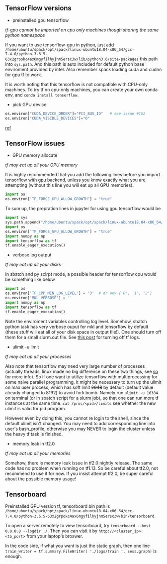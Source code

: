 ## TensorFlow versions

* preinstalled gpu tensorflow

*tf-gpu cannot be imported on cpu only machines though sharing the same python namespace*

If you want to use tensorflow-gpu in python, just add `/home/ubuntu/spack/opt/spack/linux-ubuntu18.04-x86_64/gcc-7.4.0/python-3.6.5-63x2grpokc4ax6mgyfilhyjnm5ersc3w/lib/python3.6/site-packages` this path into `sys.path`. And this path is auto included for default python base enviroment provided by intel. Also remember spack loading cuda and cudnn for gpu tf to work.

It is worth noting that this tensorflow is not compatible with CPU-only machines. To try tf on cpu-only machines, you can create your own conda env, and `conda install tensorflow`.

* pick GPU device

```python
os.environ["CUDA_DEVICE_ORDER"]="PCI_BUS_ID"   # see issue #152
os.environ["CUDA_VISIBLE_DEVICES"]="0"
```

[ref](https://stackoverflow.com/questions/37893755/tensorflow-set-cuda-visible-devices-within-jupyter)

## TensorFlow issues

* GPU memory allocate

*tf may eat up all your GPU memory*

It is highly recommended that you add the following lines before you import tensorflow with gpu backend, unless you know exactly what you are attempting (without this line you will eat up all GPU memories).

```python
import os
os.environ['TF_FORCE_GPU_ALLOW_GROWTH'] = "true"
```

To sum up, the prepration lines in jupyter for using gpu tensorflow would be

```python
import sys
sys.path.append("/home/ubuntu/spack/opt/spack/linux-ubuntu18.04-x86_64/gcc-7.4.0/python-3.6.5-63x2grpokc4ax6mgyfilhyjnm5ersc3w/lib/python3.6/site-packages")
import os
os.environ['TF_FORCE_GPU_ALLOW_GROWTH'] = "true"
import numpy as np
import tensorflow as tf
tf.enable_eager_execution()
```

* verbose log output

*tf may eat up all your disks*

In sbatch and py scirpt mode, a possible header for tensorflow cpu would be something like below

```python
import os
os.environ['TF_CPP_MIN_LOG_LEVEL'] = '3'  # or any {'0', '1', '2'}
os.environ['MKL_VERBOSE'] = ''
import numpy as np
import tensorflow as tf
tf.enable_eager_execution()
```

Note the enviroment variables controlling log level. Somehow, sbatch python task has very verbose ouput for mkl and tensorflow by default (these stuff will eat all of your disk space in output file!). One should turn off them for a small slurm.out file. See [this post](https://stackoverflow.com/questions/38073432/how-to-suppress-verbose-tensorflow-logging) for turning off tf logs.

* ulimit -u limit

*tf may eat up all your processes*

Also note that tensorflow may need very large number of processes (actually threads, linux made no big difference on these two things, see [so](https://stackoverflow.com/questions/344203/maximum-number-of-threads-per-process-in-linux) for more info). So if one want to utilize tensorflow with multiprocessing for some naive parallel programming, it might be necessary to turn up the ulimit on max user process, which has soft limit ~~2048~~ by default (default value already changed to 8192) to avoid fork bomb. Namely run `ulimit -u 16384` on terminal (or in sbatch script for a slurm job), so that one can run more tf instances at the same time. `cat /proc/<pid>/limits` see whether the new ulimit is valid for pid program.

However even by doing this, you cannot re login to the shell, since the default ulimit isn't changed. You may need to add corresponding line into user's bash_profile, otherwise you may NEVER to login the cluster unless the heavy tf task is finished.

* memory leak in tf2.0

*tf may eat up all your memories*

Somehow, there is memory leak issue in tf2.0 nightly release. The same code has no problem when running on tf1.13. So be careful about tf2.0, not recommend to use it for now. If you insist attempt tf2.0, be super careful about the possible memory usage!

## Tensorboard

Preinstalled GPU version tf, tensorboard bin path is `/home/ubuntu/spack/opt/spack/linux-ubuntu18.04-x86_64/gcc-7.4.0/python-3.6.5-63x2grpokc4ax6mgyfilhyjnm5ersc3w/bin/tensorboard`.

To open a server remotely to view tensorboard, try `tensorboard --host 0.0.0.0 --logdir ./`. Then you can visit it by `http://<cluster_ip>:<tb_port>` from your laptop's broswer.

In the code side, if what you want is just the static graph, then one line `train_writer = tf.summary.FileWriter( './logs/train ', sess.graph)` is enough.